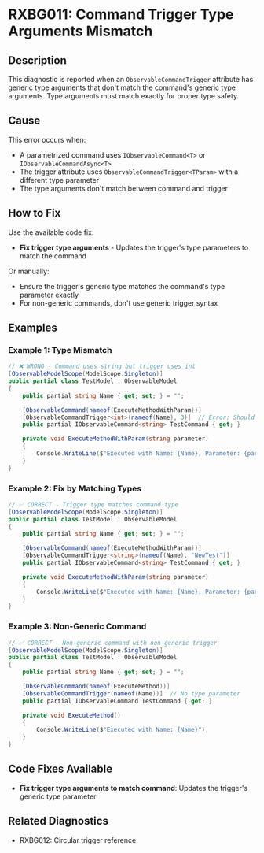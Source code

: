# RXBG011: Command Trigger Type Arguments Mismatch

## Description

This diagnostic is reported when an `ObservableCommandTrigger` attribute has generic type arguments that don't match the command's generic type arguments. Type arguments must match exactly for proper type safety.

## Cause

This error occurs when:
- A parametrized command uses `IObservableCommand<T>` or `IObservableCommandAsync<T>`
- The trigger attribute uses `ObservableCommandTrigger<TParam>` with a different type parameter
- The type arguments don't match between command and trigger

## How to Fix

Use the available code fix:
- **Fix trigger type arguments** - Updates the trigger's type parameters to match the command

Or manually:
- Ensure the trigger's generic type matches the command's type parameter exactly
- For non-generic commands, don't use generic trigger syntax

## Examples

### Example 1: Type Mismatch

```csharp
// ❌ WRONG - Command uses string but trigger uses int
[ObservableModelScope(ModelScope.Singleton)]
public partial class TestModel : ObservableModel
{
    public partial string Name { get; set; } = "";

    [ObservableCommand(nameof(ExecuteMethodWithParam))]
    [ObservableCommandTrigger<int>(nameof(Name), 3)]  // Error: Should be <string>
    public partial IObservableCommand<string> TestCommand { get; }

    private void ExecuteMethodWithParam(string parameter)
    {
        Console.WriteLine($"Executed with Name: {Name}, Parameter: {parameter}");
    }
}
```

### Example 2: Fix by Matching Types

```csharp
// ✅ CORRECT - Trigger type matches command type
[ObservableModelScope(ModelScope.Singleton)]
public partial class TestModel : ObservableModel
{
    public partial string Name { get; set; } = "";

    [ObservableCommand(nameof(ExecuteMethodWithParam))]
    [ObservableCommandTrigger<string>(nameof(Name), "NewTest")]
    public partial IObservableCommand<string> TestCommand { get; }

    private void ExecuteMethodWithParam(string parameter)
    {
        Console.WriteLine($"Executed with Name: {Name}, Parameter: {parameter}");
    }
}
```

### Example 3: Non-Generic Command

```csharp
// ✅ CORRECT - Non-generic command with non-generic trigger
[ObservableModelScope(ModelScope.Singleton)]
public partial class TestModel : ObservableModel
{
    public partial string Name { get; set; } = "";

    [ObservableCommand(nameof(ExecuteMethod))]
    [ObservableCommandTrigger(nameof(Name))]  // No type parameter
    public partial IObservableCommand TestCommand { get; }

    private void ExecuteMethod()
    {
        Console.WriteLine($"Executed with Name: {Name}");
    }
}
```

## Code Fixes Available

- **Fix trigger type arguments to match command**: Updates the trigger's generic type parameter

## Related Diagnostics

- RXBG012: Circular trigger reference
